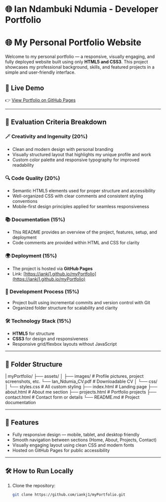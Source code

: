 # 🌐 Ian Ndambuki Ndumia - Developer Portfolio
# 🌐 My Personal Portfolio Website

Welcome to my personal portfolio — a responsive, visually engaging, and fully deployed website built using only **HTML5 and CSS3**. This project showcases my professional background, skills, and featured projects in a simple and user-friendly interface.

## 🚀 Live Demo

👉 [View Portfolio on GitHub Pages](https://iankj1.github.io/myPortfolio)

---

## 🧠 Evaluation Criteria Breakdown

### 🪄 Creativity and Ingenuity (20%)
- Clean and modern design with personal branding
- Visually structured layout that highlights my unique profile and work
- Custom color palette and responsive typography for improved readability

### 🔍 Code Quality (20%)
- Semantic HTML5 elements used for proper structure and accessibility
- Well-organized CSS with clear comments and consistent styling conventions
- Mobile-first design principles applied for seamless responsiveness

### 📚 Documentation (15%)
- This README provides an overview of the project, features, setup, and deployment
- Code comments are provided within HTML and CSS for clarity

### 🌍 Deployment (15%)
- The project is hosted via **GitHub Pages**
- Link: [https://iankj1.github.io/myPortfolio](https://iankj1.github.io/myPortfolio)

### 🧩 Development Process (15%)
- Project built using incremental commits and version control with Git
- Organized folder structure for scalability and clarity

### 🛠️ Technology Stack (15%)
- **HTML5** for structure  
- **CSS3** for design and responsiveness  
- Responsive grid/flexbox layouts without JavaScript

---

## 📁 Folder Structure

|
        myPortfolio/
        ├── assets/
        │ ├── images/ # Profile pictures, project screenshots, etc.
          └── Ian_Ndumia_CV.pdf  # Downloadable CV
        │ └── css/
        │ └── styles.css # All custom styling
        ├── index.html # Landing page
        ├── about.html # About me section
        ├── projects.html # Portfolio projects
        ├── contact.html # Contact form or details
        └── README.md # Project documentation

  
---

## 🧰 Features

- Fully responsive design — mobile, tablet, and desktop friendly
- Smooth navigation between sections (Home, About, Projects, Contact)
- Visually engaging layout using clean CSS and modern fonts
- Hosted on GitHub Pages for public accessibility

---

## 🛠️ How to Run Locally

1. Clone the repository:
   ```bash
   git clone https://github.com/iankj1/myPortfolio.git

